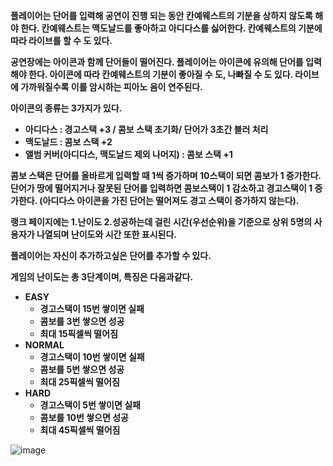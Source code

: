 **플레이어는 단어를 입력해 공연이 진행 되는 동안 칸예웨스트의 기분을 상하지 않도록 해야 한다. 칸예웨스트는 맥도날드를 좋아하고 아디다스를 싫어한다. 칸예웨스트의 기분에 따라 라이브를 할 수 도 있다.**

**공연장에는 아이콘과 함께 단어들이 떨어진다. 플레이어는 아이콘에 유의해 단어를 입력해야 한다. 아이콘에 따라 칸예웨스트의 기분이 좋아질 수 도, 나빠질 수 도 있다. 라이브에 가까워질수록 이를 암시하는 피아노 음이 연주된다.**

**아이콘의 종류는 3가지가 있다.**

- **아디다스 : 경고스택 +3 / 콤보 스택 초기화/ 단어가 3초간 블러 처리**
- **맥도날드 : 콤보 스택 +2**
- **앨범 커버(아디다스, 맥도날드 제외 나머지) : 콤보 스택 +1**

**콤보 스택은 단어를 올바르게 입력할 때 1씩 증가하며 10스택이 되면 콤보가 1 증가한다. 단어가 땅에 떨어지거나 잘못된 단어를 입력하면 콤보스택이 1 감소하고 경고스택이 1 증가한다. (아디다스 아이콘을 가진 단어는 떨어져도 경고 스택이 증가하지 않는다).** 

**랭크 페이지에는 1.난이도 2.성공하는데 걸린 시간(우선순위)을 기준으로 상위 5명의 사용자가 나열되며 난이도와 시간 또한 표시된다.** 

**플레이어는 자신이 추가하고싶은 단어를 추가할 수 있다.**

**게임의 난이도는 총 3단계이며, 특징은 다음과같다.**

- **EASY**
    - **경고스택이 15번 쌓이면 실패**
    - **콤보를 3번 쌓으면 성공**
    - **최대 15픽셀씩 떨어짐**
- **NORMAL**
    - **경고스택이 10번 쌓이면 실패**
    - **콤보를 5번 쌓으면 성공**
    - **최대 25픽셀씩 떨어짐**
- **HARD**
    - **경고스택이 5번 쌓이면 실패**
    - **콤보를 10번 쌓으면 성공**
    - **최대 45픽셀씩 떨어짐**


![image](https://github.com/user-attachments/assets/34f24757-70e3-4cd1-bb03-33a20d7a9beb)

